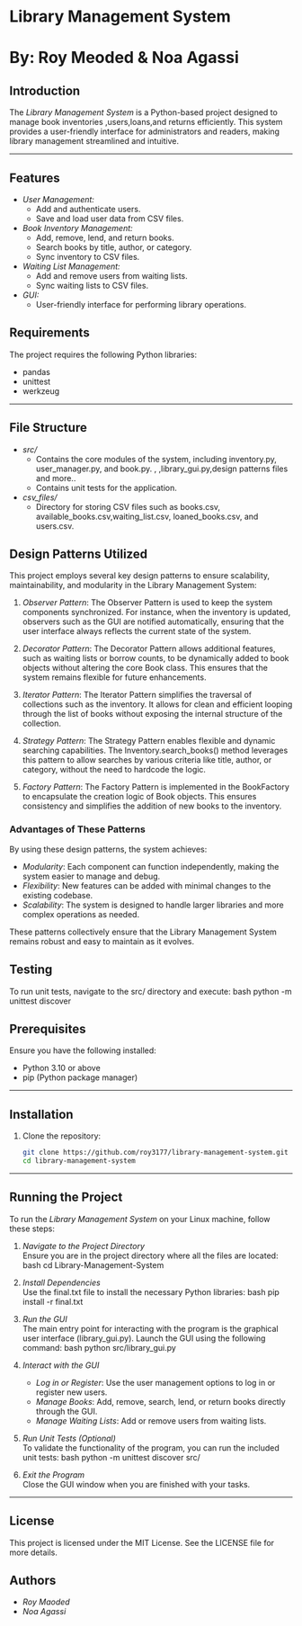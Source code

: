 # Library Management System
# By: Roy Meoded & Noa Agassi


## Introduction
The *Library Management System* is a Python-based project designed to manage book inventories
,users,loans,and returns efficiently.
This system provides a user-friendly interface for administrators and readers, making library management streamlined and intuitive.

---
## Features
- *User Management:*
  - Add and authenticate users.
  - Save and load user data from CSV files.
- *Book Inventory Management:*
  - Add, remove, lend, and return books.
  - Search books by title, author, or category.
  - Sync inventory to CSV files.
- *Waiting List Management:*
  - Add and remove users from waiting lists.
  - Sync waiting lists to CSV files.
- *GUI:*
  - User-friendly interface for performing library operations.

## Requirements
The project requires the following Python libraries:
- pandas
- unittest
- werkzeug
---

## File Structure
- *src/*
  - Contains the core modules of the system, including inventory.py, user_manager.py, and book.py. ,
  ,library_gui.py,design patterns files and more..
  - Contains unit tests for the application.
- *csv_files/*
  - Directory for storing CSV files such as books.csv, available_books.csv,waiting_list.csv, loaned_books.csv, and users.csv.

## Design Patterns Utilized

This project employs several key design patterns to ensure scalability,
maintainability, and modularity in the Library Management System:

1. *Observer Pattern*:
   The Observer Pattern is used to keep the system components synchronized. 
   For instance, when the inventory is updated, observers such as the GUI are notified automatically, ensuring that the user interface always reflects the current state of the system.

2. *Decorator Pattern*:
   The Decorator Pattern allows additional features, such as waiting lists or borrow counts, 
   to be dynamically added to book objects without altering the core Book class. This ensures that the system remains flexible for future enhancements.

3. *Iterator Pattern*:
   The Iterator Pattern simplifies the traversal of collections such as the inventory.
   It allows for clean and efficient looping through the list of books without exposing the internal structure of the collection.

4. *Strategy Pattern*:
   The Strategy Pattern enables flexible and dynamic searching capabilities. 
   The Inventory.search_books() method leverages this pattern to allow searches by various criteria like title, author, or category, without the need to hardcode the logic.

5. *Factory Pattern*:
   The Factory Pattern is implemented in the BookFactory to encapsulate the creation logic of Book objects.
   This ensures consistency and simplifies the addition of new books to the inventory.

### Advantages of These Patterns
By using these design patterns, the system achieves:
- *Modularity*: Each component can function independently, making the system easier to manage and debug.
- *Flexibility*: New features can be added with minimal changes to the existing codebase.
- *Scalability*: The system is designed to handle larger libraries and more complex operations as needed.


These patterns collectively ensure that the Library Management System remains robust and easy to maintain as it evolves.

## Testing
To run unit tests, navigate to the src/ directory and execute:
bash
python -m unittest discover

## Prerequisites
Ensure you have the following installed:
- Python 3.10 or above
- pip (Python package manager)

---
## Installation
1. Clone the repository:
   ```bash
   git clone https://github.com/roy3177/library-management-system.git
   cd library-management-system  

---

## Running the Project

To run the *Library Management System* on your Linux machine, follow these steps:

1. *Navigate to the Project Directory*  
   Ensure you are in the project directory where all the files are located:
   bash
   cd Library-Management-System
   

2. *Install Dependencies*  
   Use the final.txt file to install the necessary Python libraries:
   bash
   pip install -r final.txt
   

3. *Run the GUI*  
   The main entry point for interacting with the program is the graphical user interface (library_gui.py). Launch the GUI using the following command:
   bash
   python src/library_gui.py
   

4. *Interact with the GUI*  
   - *Log in or Register*: Use the user management options to log in or register new users.
   - *Manage Books*: Add, remove, search, lend, or return books directly through the GUI.
   - *Manage Waiting Lists*: Add or remove users from waiting lists.

5. *Run Unit Tests (Optional)*  
   To validate the functionality of the program, you can run the included unit tests:
   bash
   python -m unittest discover src/
   

6. *Exit the Program*  
   Close the GUI window when you are finished with your tasks.

---

## License
This project is licensed under the MIT License. See the LICENSE file for more details.

## Authors
- *Roy Maoded*
- *Noa Agassi*
